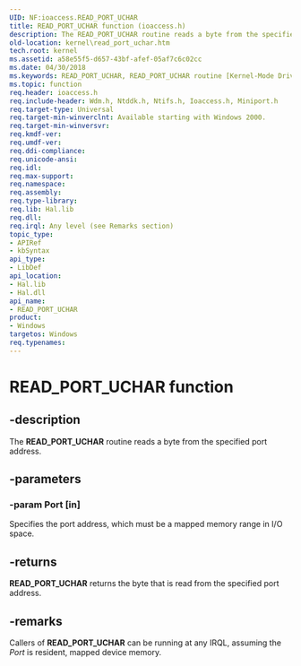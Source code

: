 ```yaml
---
UID: NF:ioaccess.READ_PORT_UCHAR
title: READ_PORT_UCHAR function (ioaccess.h)
description: The READ_PORT_UCHAR routine reads a byte from the specified port address.
old-location: kernel\read_port_uchar.htm
tech.root: kernel
ms.assetid: a58e55f5-d657-43bf-afef-05af7c6c02cc
ms.date: 04/30/2018
ms.keywords: READ_PORT_UCHAR, READ_PORT_UCHAR routine [Kernel-Mode Driver Architecture], k103_d0d69b7f-15ad-4a72-ad99-6a5753348f6a.xml, kernel.read_port_uchar, wdm/READ_PORT_UCHAR
ms.topic: function
req.header: ioaccess.h
req.include-header: Wdm.h, Ntddk.h, Ntifs.h, Ioaccess.h, Miniport.h
req.target-type: Universal
req.target-min-winverclnt: Available starting with Windows 2000.
req.target-min-winversvr: 
req.kmdf-ver: 
req.umdf-ver: 
req.ddi-compliance: 
req.unicode-ansi: 
req.idl: 
req.max-support: 
req.namespace: 
req.assembly: 
req.type-library: 
req.lib: Hal.lib
req.dll: 
req.irql: Any level (see Remarks section)
topic_type:
- APIRef
- kbSyntax
api_type:
- LibDef
api_location:
- Hal.lib
- Hal.dll
api_name:
- READ_PORT_UCHAR
product:
- Windows
targetos: Windows
req.typenames: 
---
```


# READ_PORT_UCHAR function


## -description


The <b>READ_PORT_UCHAR</b> routine reads a byte from the specified port address.


## -parameters




### -param Port [in]

Specifies the port address, which must be a mapped memory range in I/O space. 


## -returns



<b>READ_PORT_UCHAR</b> returns the byte that is read from the specified port address.




## -remarks



Callers of <b>READ_PORT_UCHAR</b> can be running at any IRQL, assuming the <i>Port</i> is resident, mapped device memory.



